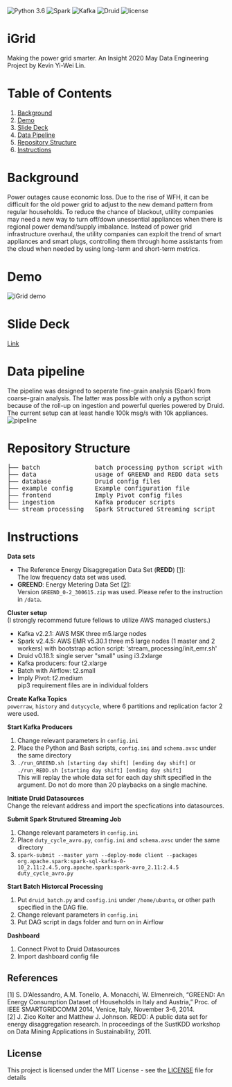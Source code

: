 ![Python 3.6](https://img.shields.io/badge/python-3.6-blue.svg)
![Spark](https://img.shields.io/badge/Spark-2.4.5-green)
![Kafka](https://img.shields.io/badge/Kafka-2.2.1-blue)
![Druid](https://img.shields.io/badge/Druid-0.18.1-green)
![license](https://img.shields.io/github/license/linkevinlin1/Insight_DE_smart_grid)
# iGrid
Making the power grid smarter. An Insight 2020 May Data Engineering Project by Kevin Yi-Wei Lin.

# Table of Contents
1. [Background](README.md#Background)
2. [Demo](README.md#Demo)
3. [Slide Deck](README.md#Slide-Deck)
4. [Data Pipeline](README.md#Data-Pipeline)
5. [Repository Structure](README.md#Repository-Structure)
6. [Instructions](README.md#Instructions)

# Background
Power outages cause economic loss. Due to the rise of WFH, it can be difficult for the old power grid to adjust to the new demand pattern from regular households. To reduce the chance of blackout, utility companies may need a new way to turn off/down unessential appliances when there is regional power demand/supply imbalance. Instead of power grid infrastructure overhaul, the utility companies can exploit the trend of smart appliances and smart plugs, controlling them through home assistants from the cloud when needed by using long-term and short-term metrics.

# Demo
![iGrid demo](https://i.imgur.com/2F2PrgF.gif)

# Slide Deck
[Link](https://docs.google.com/presentation/d/1HAyDNhsujJUZnfdGOLu7pXEk-ypAYC32fLp_hgiTJZE/edit?usp=sharing)

# Data pipeline
The pipeline was designed to seperate fine-grain analysis (Spark) from coarse-grain analysis. The latter was possible with only a python script because of the roll-up on ingestion and powerful queries powered by Druid. The current setup can at least handle 100k msg/s with 10k appliances. \
![pipeline](https://i.imgur.com/XnhVnkw.png)

# Repository Structure
<pre>
├── batch               batch processing python script with Airfow
├── data                usage of GREEND and REDD data sets
├── database            Druid config files
├── example config      Example configuration file 
├── frontend            Imply Pivot config files
├── ingestion           Kafka producer scripts
└── stream_processing   Spark Structured Streaming script
</pre>

# Instructions
**Data sets**
* The Reference Energy Disaggregation Data Set (**REDD**) [[1]](#1): \
The low frequency data set was used. 
* **GREEND**: Energy Metering Data Set [[2]](#2): \
Version `GREEND_0-2_300615.zip` was used. Please refer to the instruction in `/data`. 

**Cluster setup** \
(I strongly recommend future fellows to utilize AWS managed clusters.)
* Kafka v2.2.1:  AWS MSK three m5.large nodes
* Spark v2.4.5:  AWS EMR v5.30.1 three m5 large nodes (1 master and 2 workers) with bootstrap action script: 'stream_processing/init_emr.sh'
* Druid v0.18.1:  single server "small" using i3.2xlarge
* Kafka producers: four t2.xlarge
* Batch with Airflow: t2.small
* Imply Pivot: t2.medium \
pip3 requirement files are in individual folders

**Create Kafka Topics** \
`powerraw`, `history` and `dutycycle`, where 6 partitions and replication factor 2 were used. 

**Start Kafka Producers** 
1. Change relevant parameters in `config.ini`
2. Place the Python and Bash scripts, `config.ini` and `schema.avsc` under the same directory
3. `./run_GREEND.sh [starting day shift] [ending day shift]` or  \
`./run_REDD.sh [starting day shift] [ending day shift]` \
This will replay the whole data set for each day shift specified in the argument. Do not do more than 20 playbacks on a single machine. 

**Initiate Druid Datasources** \
Change the relevant address and import the specfications into datasources.

**Submit Spark Strutured Streaming Job** 
1. Change relevant parameters in `config.ini` 
2. Place `duty_cycle_avro.py`, `config.ini` and `schema.avsc` under the same directory
3. `spark-submit --master yarn --deploy-mode client --packages org.apache.spark:spark-sql-kafka-0-10_2.11:2.4.5,org.apache.spark:spark-avro_2.11:2.4.5 duty_cycle_avro.py`

**Start Batch Historcal Processing**
1. Put `druid_batch.py` and `config.ini` under `/home/ubuntu`, or other path specified in the DAG file.
2. Change relevant parameters in `config.ini`
2. Put DAG script in dags folder and turn on in Airflow

**Dashboard**
1. Connect Pivot to Druid Datasources
2. Import dashboard config file

## References
<a id="1">[1]</a> S. D’Alessandro, A.M. Tonello, A. Monacchi, W. Elmenreich, “GREEND: An Energy Consumption Dataset of Households in Italy and Austria,” Proc. of IEEE SMARTGRIDCOMM 2014, Venice, Italy, November 3-6, 2014. \
<a id="2">[2]</a> J. Zico Kolter and Matthew J. Johnson. REDD: A public data set for energy disaggregation research. In proceedings of the SustKDD workshop on Data Mining Applications in Sustainability, 2011.

## License

This project is licensed under the MIT License - see the [LICENSE](LICENSE) file for details
